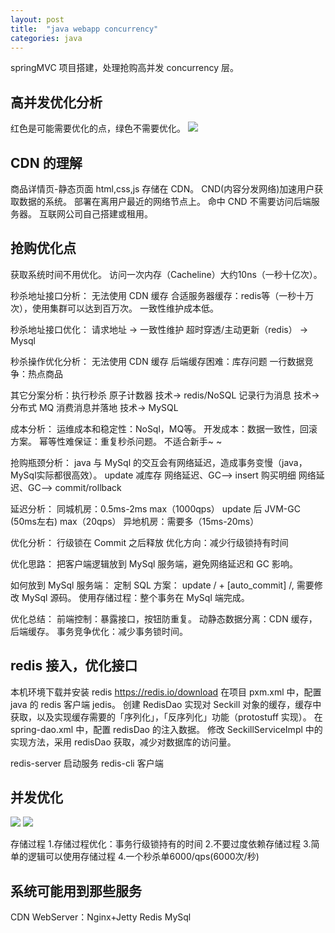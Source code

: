 ```yaml
---
layout: post
title:  "java webapp concurrency"
categories: java
---
```


springMVC 项目搭建，处理抢购高并发 concurrency 层。

<!-- more -->

## 高并发优化分析
红色是可能需要优化的点，绿色不需要优化。
![](https://raw.githubusercontent.com/dreaminglion/dreaminglion.github.io/master/images/javaee-spring-concurrency-situation.png)


## CDN 的理解
商品详情页-静态页面 html,css,js 存储在 CDN。
CND(内容分发网络)加速用户获取数据的系统。
部署在离用户最近的网络节点上。
命中 CND 不需要访问后端服务器。
互联网公司自己搭建或租用。

## 抢购优化点
获取系统时间不用优化。
访问一次内存（Cacheline）大约10ns（一秒十亿次）。

秒杀地址接口分析：
无法使用 CDN 缓存
合适服务器缓存：redis等（一秒十万次），使用集群可以达到百万次。
一致性维护成本低。

秒杀地址接口优化：
请求地址 -> 一致性维护 超时穿透/主动更新（redis） -> Mysql

秒杀操作优化分析：
无法使用 CDN 缓存
后端缓存困难：库存问题
一行数据竞争：热点商品

其它分案分析：执行秒杀
原子计数器 技术-> redis/NoSQL
记录行为消息 技术-> 分布式 MQ
消费消息并落地 技术-> MySQL

成本分析：
运维成本和稳定性：NoSql，MQ等。
开发成本：数据一致性，回滚方案。
幂等性难保证：重复秒杀问题。
不适合新手~ ~

抢购瓶颈分析：
java 与 MySql 的交互会有网络延迟，造成事务变慢（java，MySql实际都很高效）。
update 减库存  网络延迟、GC-->  insert 购买明细  网络延迟、GC--> commit/rollback  

延迟分析：
同城机房：0.5ms-2ms max（1000qps）
update 后 JVM-GC (50ms左右) max（20qps）
异地机房：需要多（15ms-20ms）

优化分析：
行级锁在 Commit 之后释放
优化方向：减少行级锁持有时间

优化思路：
把客户端逻辑放到 MySql 服务端，避免网络延迟和 GC 影响。

如何放到 MySql 服务端：
定制 SQL 方案： update / + [auto_commit] /, 需要修改 MySql 源码。
使用存储过程：整个事务在 MySql 端完成。

优化总结：
前端控制：暴露接口，按钮防重复。
动静态数据分离：CDN 缓存，后端缓存。
事务竞争优化：减少事务锁时间。

## redis 接入，优化接口
本机环境下载并安装 redis https://redis.io/download
在项目 pxm.xml 中，配置 java 的 redis 客户端 jedis。
创建 RedisDao 实现对 Seckill 对象的缓存，缓存中获取，以及实现缓存需要的「序列化」，「反序列化」功能（protostuff 实现）。
在 spring-dao.xml 中，配置 redisDao 的注入数据。
修改 SeckillServiceImpl 中的实现方法，采用 redisDao 获取，减少对数据库的访问量。

redis-server 启动服务
redis-cli 客户端

## 并发优化
![](https://raw.githubusercontent.com/dreaminglion/dreaminglion.github.io/master/images/javaee-spring-concurrency-2.png)
![](https://raw.githubusercontent.com/dreaminglion/dreaminglion.github.io/master/images/javaee-spring-concurrency-3.png)

存储过程
1.存储过程优化：事务行级锁持有的时间
2.不要过度依赖存储过程
3.简单的逻辑可以使用存储过程
4.一个秒杀单6000/qps(6000次/秒)

## 系统可能用到那些服务
CDN
WebServer：Nginx+Jetty
Redis
MySql
